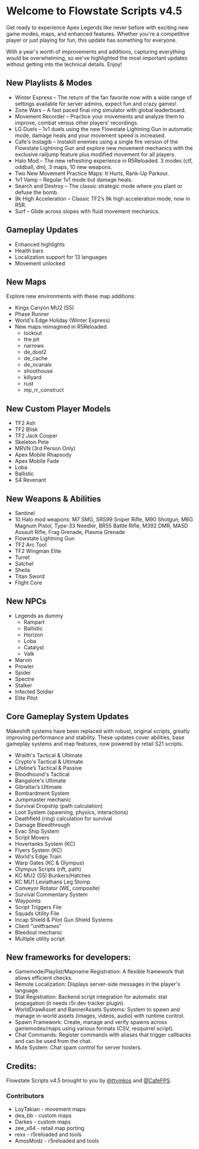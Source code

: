 # Welcome to Flowstate Scripts v4.5
Get ready to experience Apex Legends like never before with exciting new game modes, maps, and enhanced features. Whether you're a competitive player or just playing for fun, this update has something for everyone.

With a year's worth of improvements and additions, capturing everything would be overwhelming, so we've highlighted the most important updates without getting into the technical details. Enjoy!  

## New Playlists & Modes
* Winter Express – The return of the fan favorite now with a wide range of settings available for server admins, expect fun and crazy games!
* Zone Wars – A fast paced final ring simulator with global leaderboard.
* Movement Recorder – Practice your movements and analyze them to improve, combat versus other players’ recordings.
* LG Duels – 1v1 duels using the new Flowstate Lightning Gun in automatic mode, damage heals and your movement speed is increased.
* Cafe's Instagib – Instakill enemies using a single fire version of the Flowstate Lightning Gun and explore new movement mechanics with the exclusive railjump feature plus modified movement for all players.
* Halo Mod – The new refreshing experience in R5Reloaded. 3 modes (ctf, oddball, dm), 3 maps, 10 new weapons.
* Two New Movement Practice Maps: It Hurts, Rank-Up Parkour.
* 1v1 Vamp – Regular 1v1 mode but damage heals.
* Search and Destroy – The classic strategic mode where you plant or defuse the bomb.
* 9k High Acceleration – Classic TF2’s 9k high acceleration mode, now in R5R.
* Surf – Glide across slopes with fluid movement mechanics.

## Gameplay Updates
* Enhanced highlights
* Health bars
* Localization support for 13 languages
* Movement unlocked

## New Maps
Explore new environments with these map additions:
* Kings Canyon MU2 (S5)
* Phase Runner
* World's Edge Holiday (Winter Express)
* New maps reimagined in R5Reloaded.
	* lockout
	* the pit
	* narrows
	* de_dust2
	* de_cache
	* de_ncanals
	* shoothouse
	* killyard
	* rust
  * mp_rr_construct

## New Custom Player Models
* TF2 Ash
* TF2 Blisk
* TF2 Jack Cooper
* Skeleton Pete
* MRVN (3rd Person Only)
* Apex Mobile Rhapsody
* Apex Mobile Fade
* Loba
* Ballistic
* S4 Revenant

## New Weapons & Abilities
* Sentinel
* 10 Halo mod weapons: M7 SMG, SRS99 Sniper Rifle, M90 Shotgun, M6G Magnum Pistol, Type-33 Needler, BR55 Battle Rifle, M392 DMR, MA5D Assault Rifle, Frag Grenade, Plasma Grenade
* Flowstate Lightning Gun
* TF2 Arc Tool
* TF2 Wingman Elite
* Turret
* Satchel
* Sheila
* Titan Sword
* Flight Core

## New NPCs
* Legends as dummy
	* Rampart
	* Ballistic
	* Horizon
   	* Loba
   	* Catalyst
   	* Valk
* Marvin
* Prowler
* Spider
* Spectre
* Stalker
* Infected Soldier
* Elite Pilot

## Core Gameplay System Updates
Makeshift systems have been replaced with robust, original scripts, greatly improving performance and stability. These updates cover abilities, base gameplay systems and map features, now powered by retail S21 scripts.

* Wraith's Tactical & Ultimate
* Crypto's Tactical & Ultimate
* Lifeline’s Tactical & Passive
* Bloodhound's Tactical
* Bangalore's Ultimate
* Gibraltar’s Ultimate
* Bombardment System
* Jumpmaster mechanic
* Survival Dropship (path calculation)
* Loot System (spawning, physics, interactions)
* Deathfield (ring) calculation for survival
* Damage Bleedthrough
* Evac Ship System
* Script Movers
* Hovertanks System (KC)
* Flyers System (KC)
* World's Edge Train
* Warp Gates (KC & Olympus)
* Olympus Scripts (rift, path)
* KC MU2 (S5) Bunkers/Hatches
* KC MU1 Leviathans Leg Stomp
* Conveyor Rotator (WE, composite)
* Survival Commentary System
* Waypoints
* Script Triggers File
* Squads Utility File
* Incap Shield & Pilot Gun Shield Systems
* Client “unitframes”
* Bleedout mechanic
* Multiple utility script

## New frameworks for developers:

* Gamemode/Playlist/Mapname Registration: A flexible framework that allows efficient checks.
* Remote Localization: Displays server-side messages in the player's language.
* Stat Registration: Backend script integration for automatic stat propagation (it needs r5r.dev tracker plugin).
* WorldDrawAsset and BannerAssets Systems: System to spawn and manage in-world assets (images, videos, audio) with runtime control.
* Spawn Framework: Create, manage and verify spawns across gamemodes/maps using various formats (CSV, resquirrel script).
* Chat Commands: Register commands with aliases that trigger callbacks and can be used from the chat.
* Mute System: Chat spam control for server hosters.

## Credits:

Flowstate Scripts v4.5 brought to you by [@ttvmkos](https://x.com/ttvmkos) and [@CafeFPS](https://x.com/CafeFPS).

### Contributors
* LoyTakian - movement maps
* dea_bb - custom maps
* Darkes - custom maps
* zee_x64 - retail map porting
* rexx - r5reloaded and tools
* AmosModz - r5reloaded and tools

